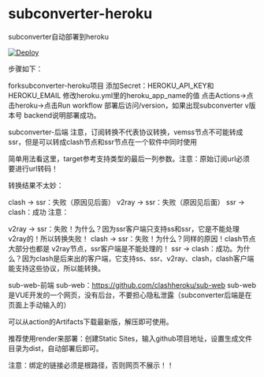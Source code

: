 # subconverter-heroku
subconverter自动部署到heroku

[![Deploy](https://www.herokucdn.com/deploy/button.png)](https://heroku.com/deploy?template=https://github.com/tindy2013/heroku-subconverter)


步骤如下：

forksubconverter-heroku项目
添加Secret：HEROKU_API_KEY和HEROKU_EMAIL
修改heroku.yml里的heroku_app_name的值
点击Actions->点击heroku->点击Run workflow
部署后访问/version，如果出现subconverter v版本号 backend说明部署成功。

subconverter-后端
注意，订阅转换不代表协议转换，vemss节点不可能转成ssr，但是可以转成clash节点和ssr节点在一个软件中同时使用

简单用法看这里，target参考支持类型的最后一列参数。注意：原始订阅url必须要进行url转码！

转换结果不太妙：

clash -> ssr：失败（原因见后面）
v2ray -> ssr：失败（原因见后面）
ssr -> clash：成功
注意：

v2ray -> ssr：失败！为什么？因为ssr客户端只支持ss和ssr，它是不能处理v2ray的！所以转换失败！
clash -> ssr：失败！为什么？同样的原因！clash节点 大部分也都是 v2ray节点，ssr客户端是不能处理的！
ssr -> clash：成功。为什么？因为clash是后来出的客户端，它支持ss、ssr、v2ray、clash，clash客户端能支持这些协议，所以能转换。

sub-web-前端
sub-web：https://github.com/clashheroku/sub-web
sub-web是VUE开发的一个网页，没有后台，不要担心隐私泄露（subconverter后端是在页面上手动输入的）

可以从action的Artifacts下载最新版，解压即可使用。

推荐使用render来部署：创建Static Sites，输入github项目地址，设置生成文件目录为dist，自动部署后即可。

注意：绑定的链接必须是根路径，否则网页不展示！！
